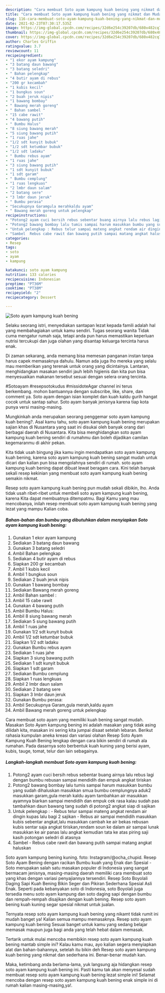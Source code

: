 ```yaml
---
description: "Cara membuat Soto ayam kampung kuah bening yang nikmat dan Mudah Dibuat"
title: "Cara membuat Soto ayam kampung kuah bening yang nikmat dan Mudah Dibuat"
slug: 116-cara-membuat-soto-ayam-kampung-kuah-bening-yang-nikmat-dan-mudah-dibuat
date: 2021-02-23T07:30:17.535Z
image: https://img-global.cpcdn.com/recipes/32d6e254c39207db/680x482cq70/soto-ayam-kampung-kuah-bening-foto-resep-utama.jpg
thumbnail: https://img-global.cpcdn.com/recipes/32d6e254c39207db/680x482cq70/soto-ayam-kampung-kuah-bening-foto-resep-utama.jpg
cover: https://img-global.cpcdn.com/recipes/32d6e254c39207db/680x482cq70/soto-ayam-kampung-kuah-bening-foto-resep-utama.jpg
author: Charles Griffin
ratingvalue: 3.7
reviewcount: 11
recipeingredient:
- "1 ekor ayam kampung"
- "3 batang daun bawang"
- "3 batang seledri"
- " Bahan pelengkap"
- "4 butir ayam di rebus"
- "200 gr kecambah"
- "1 kubis kecil"
- "1 bungkus soun"
- "2 buah jeruk nipis"
- "1 bawang bombay"
- " Bawang merah goreng"
- " Bahan sambel "
- "15 cabe rawit"
- "4 bawang putih"
- " Bumbu Halus"
- "8 siung bawang merah"
- "5 siung bawang putih"
- "1 ruas jahe"
- "1/2 sdt kunyit bubuk"
- "1/2 sdt ketumbar bubuk"
- "1/2 sdt ladaku"
- " Bumbu rebus ayam"
- "1 ruas jahe"
- "3 siung bawang putih"
- "1 sdt kunyit bubuk"
- "1 sdt garam"
- " Bumbu cemplung"
- "1 ruas lengkuas"
- "2 lmbr daun salam"
- "2 batang sere"
- "3 lmbr daun jeruk"
- " Bumbu perasa"
- "Secukupnya Garamgula merahkaldu ayam"
- " Bawang merah goreng untuk pelengkap"
recipeinstructions:
- "Potong2 ayam cuci bersih rebus sebentar buang airnya lalu rebus lagi dengan bumbu rebusan sampai mendidih dan empuk angkat tiriskan"
- "Potong2 bawang bombay lalu tumis sampai harum masukkan bumbu yang sudah dihaluskan masukkan smua bumbu cemplungnya aduk2 masukkan garam,gula merah kaldu ayam tambahkan air masukkan ayamnya biarkan sampai mendidih dan empuk cek rasa kalau sudah pas tambahkan daun bawang tang sudah di potong2 angkat siap di sajikan"
- "Untuk pelengkap : Rebus telur sampai mateng angkat rendam air dingin kupas lalu bagi 2 sajikan Rebus air sampai mendidih masukkan kubis sebentar angkat,lalu masukkan cambah ke air bekas rebusan kubis sentar saja angkat tiriskan,rendam soun ke dalam air sampai lunak masukkan ke air panas lalu angkat kemudian tata ke atas piring saji kasih potongan seledri di atasnya"
- "Sambel  Rebus cabe rawit dan bawang putih sampai matang angkat haluskan"
categories:
- Resep
tags:
- soto
- ayam
- kampung

katakunci: soto ayam kampung 
nutrition: 133 calories
recipecuisine: Indonesian
preptime: "PT36M"
cooktime: "PT38M"
recipeyield: "2"
recipecategory: Dessert

---
```



![Soto ayam kampung kuah bening](https://img-global.cpcdn.com/recipes/32d6e254c39207db/680x482cq70/soto-ayam-kampung-kuah-bening-foto-resep-utama.jpg)

Selaku seorang istri, menyediakan santapan lezat kepada famili adalah hal yang membahagiakan untuk kamu sendiri. Tugas seorang  wanita Tidak cuma mengatur rumah saja, tetapi anda pun harus memastikan keperluan nutrisi tercukupi dan juga olahan yang disantap keluarga tercinta harus enak.

Di zaman  sekarang, anda memang bisa memesan panganan instan tanpa harus capek memasaknya dahulu. Namun ada juga lho mereka yang selalu mau memberikan yang terenak untuk orang yang dicintainya. Lantaran, menghidangkan masakan sendiri jauh lebih higienis dan kita pun bisa menyesuaikan makanan tersebut sesuai dengan selera orang tercinta. 

#Sotoayam #resepsotokudus #missidoteAgar channel ini terus berkembang. mohon bantuannya dengan subscribe, like, share, dan comment ya. Soto ayam dengan isian komplet dan kuah kaldu gurih hangat cocok untuk santap sahur. Soto ayam banyak jenisnya karena tiap kota punya versi masing-masing.

Mungkinkah anda merupakan seorang penggemar soto ayam kampung kuah bening?. Asal kamu tahu, soto ayam kampung kuah bening merupakan sajian khas di Nusantara yang saat ini disukai oleh banyak orang dari berbagai daerah di Nusantara. Kita bisa menghidangkan soto ayam kampung kuah bening sendiri di rumahmu dan boleh dijadikan camilan kegemaranmu di akhir pekan.

Kita tidak usah bingung jika kamu ingin mendapatkan soto ayam kampung kuah bening, karena soto ayam kampung kuah bening sangat mudah untuk dicari dan kalian pun bisa mengolahnya sendiri di rumah. soto ayam kampung kuah bening dapat dibuat lewat beragam cara. Kini telah banyak sekali resep kekinian yang membuat soto ayam kampung kuah bening semakin nikmat.

Resep soto ayam kampung kuah bening pun mudah sekali dibikin, lho. Anda tidak usah ribet-ribet untuk membeli soto ayam kampung kuah bening, karena Kita dapat membuatnya ditempatmu. Bagi Kamu yang mau mencobanya, inilah resep membuat soto ayam kampung kuah bening yang lezat yang mampu Kalian coba.

<!--inarticleads1-->

##### Bahan-bahan dan bumbu yang dibutuhkan dalam menyiapkan Soto ayam kampung kuah bening:

1. Gunakan 1 ekor ayam kampung
1. Sediakan 3 batang daun bawang
1. Gunakan 3 batang seledri
1. Ambil  Bahan pelengkap
1. Sediakan 4 butir ayam di rebus
1. Siapkan 200 gr kecambah
1. Ambil 1 kubis kecil
1. Ambil 1 bungkus soun
1. Sediakan 2 buah jeruk nipis
1. Gunakan 1 bawang bombay
1. Sediakan  Bawang merah goreng
1. Ambil  Bahan sambel :
1. Ambil 15 cabe rawit
1. Gunakan 4 bawang putih
1. Ambil  Bumbu Halus:
1. Ambil 8 siung bawang merah
1. Sediakan 5 siung bawang putih
1. Ambil 1 ruas jahe
1. Gunakan 1/2 sdt kunyit bubuk
1. Ambil 1/2 sdt ketumbar bubuk
1. Siapkan 1/2 sdt ladaku
1. Gunakan  Bumbu rebus ayam
1. Sediakan 1 ruas jahe
1. Siapkan 3 siung bawang putih
1. Sediakan 1 sdt kunyit bubuk
1. Siapkan 1 sdt garam
1. Sediakan  Bumbu cemplung
1. Siapkan 1 ruas lengkuas
1. Ambil 2 lmbr daun salam
1. Sediakan 2 batang sere
1. Siapkan 3 lmbr daun jeruk
1. Gunakan  Bumbu perasa:
1. Ambil Secukupnya Garam,gula merah,kaldu ayam
1. Ambil  Bawang merah goreng untuk pelengkap


Cara membuat soto ayam yang memiliki kuah bening sangat mudah. Masakan Soto Ayam kampung bening ini adalah masakan yang tidak asing dilidah kita, masakan ini sering kita jumpai disaat setelah lebaran. Berikut rahasia kumpulan aneka kreasi dan variasi olahan Resep Soto Ayam Kampung Kuah Bening lengkap dengan cara bikin sendiri di rumah ala rumahan. Pada dasarnya soto berbentuk kuah kuning yang berisi ayam, kubis, tauge, tomat, telur dan lain sebagainya. 

<!--inarticleads2-->

##### Langkah-langkah membuat Soto ayam kampung kuah bening:

1. Potong2 ayam cuci bersih rebus sebentar buang airnya lalu rebus lagi dengan bumbu rebusan sampai mendidih dan empuk angkat tiriskan
1. Potong2 bawang bombay lalu tumis sampai harum masukkan bumbu yang sudah dihaluskan masukkan smua bumbu cemplungnya aduk2 masukkan garam,gula merah kaldu ayam tambahkan air masukkan ayamnya biarkan sampai mendidih dan empuk cek rasa kalau sudah pas tambahkan daun bawang tang sudah di potong2 angkat siap di sajikan
1. Untuk pelengkap : - Rebus telur sampai mateng angkat rendam air dingin kupas lalu bagi 2 sajikan - Rebus air sampai mendidih masukkan kubis sebentar angkat,lalu masukkan cambah ke air bekas rebusan kubis sentar saja angkat tiriskan,rendam soun ke dalam air sampai lunak masukkan ke air panas lalu angkat kemudian tata ke atas piring saji kasih potongan seledri di atasnya
1. Sambel  - Rebus cabe rawit dan bawang putih sampai matang angkat haluskan


Soto ayam kampung bening kuning. foto: Instagram/@ocha_chupid. Resep Soto Ayam Bening dengan racikan Bumbu kuah yang Enak dan Spesial - Soto merupakan salah satu masakan populer di Indonesia yang sangat bermacam jenisnya, masing-masing daerah memiliki cara membuat soto yang khas dengan variasi penyajiannya tersendiri. Resep Soto Boyolali Daging Sapi Kuah Bening Bikin Seger dan Pikiran Sederhana Spesial Asli Enak. Seperti pada kebanyakan soto di Indonesia, soto Boyolali juga tersedia menu soto ayam kampung dan soto daging sapi dengan bumbu dan rempah-rempah disajikan dengan kuah bening. Resep soto ayam bening kuah kuning segar spesial nikmat untuk jualan. 

Ternyata resep soto ayam kampung kuah bening yang nikamt tidak rumit ini mudah banget ya! Kalian semua mampu memasaknya. Resep soto ayam kampung kuah bening Sesuai banget untuk kamu yang sedang belajar memasak maupun juga bagi anda yang telah hebat dalam memasak.

Tertarik untuk mulai mencoba membikin resep soto ayam kampung kuah bening mantab simple ini? Kalau kamu mau, ayo kalian segera menyiapkan alat dan bahan-bahannya, setelah itu bikin deh Resep soto ayam kampung kuah bening yang nikmat dan sederhana ini. Benar-benar mudah kan. 

Maka, ketimbang anda berlama-lama, yuk langsung aja hidangkan resep soto ayam kampung kuah bening ini. Pasti kamu tak akan menyesal sudah membuat resep soto ayam kampung kuah bening lezat simple ini! Selamat mencoba dengan resep soto ayam kampung kuah bening enak simple ini di rumah kalian masing-masing,ya!.

